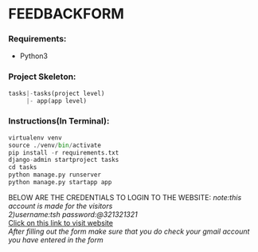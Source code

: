 # FEEDBACKFORM
### Requirements:
 - Python3  
### Project Skeleton:  
```python  
tasks|-tasks(project level)
     |- app(app level)
```  
### Instructions(In Terminal):  
```python  
virtualenv venv  
source ./venv/bin/activate
pip install -r requirements.txt  
django-admin startproject tasks 
cd tasks  
python manage.py runserver  
python manage.py startapp app
```  
BELOW ARE THE CREDENTIALS TO LOGIN TO THE WEBSITE: 
<i>note:this account  is made for the visitors</i>  
<i>2)username:tsh password:@321321321   </i>  
[Click on this link to visit website](https://tar9.pythonanywhere.com/)  
<i>After filling out the form make sure that you do check your gmail account you have entered in the form </i>
